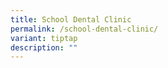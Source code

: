 ```yaml
---
title: School Dental Clinic
permalink: /school-dental-clinic/
variant: tiptap
description: ""
---
```

